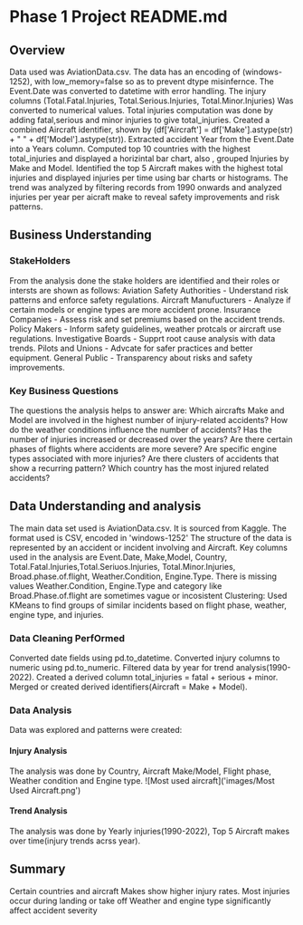 # Phase 1 Project README.md
## Overview
Data used was AviationData.csv. The data has an encoding of (windows-1252), with low_memory=false so as to prevent dtype misinfernce.
The Event.Date was converted to datetime with error handling.
The injury columns (Total.Fatal.Injuries, Total.Serious.Injuries, Total.Minor.Injuries) Was converted to numerical values.
Total injuries computation was done by adding fatal,serious and minor injuries to give total_injuries.
Created a combined Aircraft identifier, shown by (df['Aircraft'] = df['Make'].astype(str) + " " + df['Model'].astype(str)).
Extracted accident Year from the Event.Date into a Years column.
Computed top 10 countries with the highest total_injuries and displayed a horizintal bar chart, also , grouped Injuries by Make and Model.
Identified the top 5 Aircraft makes with the highest total injuries and displayed injuries per time using bar charts or histograms.
The trend was analyzed by filtering records from 1990 onwards and analyzed injuries per year per aicraft make to reveal safety improvements and risk patterns.
## Business Understanding
### StakeHolders
From the analysis done the stake holders are identified and their roles or intersts are shown as follows:
Aviation Safety Authorities - Understand risk patterns and enforce safety regulations.
Aircraft Manufucturers - Analyze if certain models or engine types are more accident prone.
Insurance Companies - Assess risk and set premiums based on the accident trends.
Policy Makers - Inform safety guidelines, weather protcals or aircraft use regulations.
Investigative Boards - Supprt root cause analysis with data trends.
Pilots and Unions - Advcate for safer practices and better equipment.
General Public - Transparency about risks and safety improvements.
### Key Business Questions
The questions the analysis helps to answer are:
Which aircrafts Make and Model are involved in the highest number of injury-related accidents?
How do the weather conditions influence the number of accidents?
Has the number of injuries increased or decreased over the years?
Are there certain phases of flights where accidents are more severe?
Are specific engine types associated with more injuries?
Are there clusters of accidents that show a recurring pattern?
Which country has the most injured related accidents?
## Data Understanding and analysis
The main data set used is AviationData.csv. It is sourced from Kaggle.
The format used is CSV, encoded in 'windows-1252'
The structure of the data is represented by an accident or incident involving and Aircraft.
Key columns used in the analysis are Event.Date, Make,Model, Country, Total.Fatal.Injuries,Total.Seriuos.Injuries, Total.Minor.Injuries, Broad.phase.of.flight, Weather.Condition, Engine.Type.
There is missing values Weather.Condition, Engine.Type and category like Broad.Phase.of.flight are sometimes vague or incosistent
Clustering: Used KMeans to find groups of similar incidents based on flight phase, weather, engine type, and injuries.
### Data Cleaning PerfOrmed
Converted date fields using pd.to_datetime.
Converted injury columns to numeric using pd.to_numeric.
Filtered data by year for trend analysis(1990-2022).
Created a derived column total_injuries = fatal + serious + minor.
Merged or created derived identifiers(Aircraft = Make + Model).
### Data Analysis
Data was explored and patterns were created:
#### Injury Analysis
The analysis was done by Country, Aircraft Make/Model, Flight phase, Weather condition and Engine type.
![Most used aircraft]('images/Most Used Aircraft.png')
#### Trend Analysis
The analysis was done by Yearly injuries(1990-2022), Top 5 Aircraft makes over time(injury trends acrss year).
## Summary
Certain countries and aircraft Makes show higher injury rates.
Most injuries occur during landing or take off
Weather and engine type significantly affect accident severity